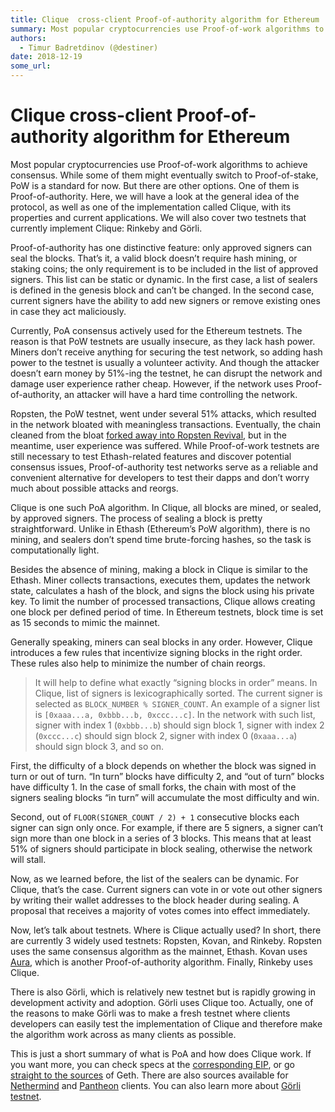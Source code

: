 ```yaml
---
title: Clique  cross-client Proof-of-authority algorithm for Ethereum
summary: Most popular cryptocurrencies use Proof-of-work algorithms to achieve consensus. While some of them might eventually switch to Proof-of-stake, PoW is a standard for now. But there are other options. One of them is Proof-of-authority. Here, we will have a look at the general idea of the protocol, as well as one of the implementation called Clique, with its properties and current applications. We will also cover two testnets that currently implement Clique- Rinkeby and Görli. Proof-of-authority ha
authors:
  - Timur Badretdinov (@destiner)
date: 2018-12-19
some_url: 
---
```


# Clique  cross-client Proof-of-authority algorithm for Ethereum



Most popular cryptocurrencies use Proof-of-work algorithms to achieve consensus. While some of them might eventually switch to Proof-of-stake, PoW is a standard for now. But there are other options. One of them is Proof-of-authority. Here, we will have a look at the general idea of the protocol, as well as one of the implementation called Clique, with its properties and current applications. We will also cover two testnets that currently implement Clique: Rinkeby and Görli.

Proof-of-authority has one distinctive feature: only approved signers can seal the blocks. That’s it, a valid block doesn’t require hash mining, or staking coins; the only requirement is to be included in the list of approved signers. This list can be static or dynamic. In the first case, a list of sealers is defined in the genesis block and can’t be changed. In the second case, current signers have the ability to add new signers or remove existing ones in case they act maliciously.

Currently, PoA consensus actively used for the Ethereum testnets. The reason is that PoW testnets are usually insecure, as they lack hash power. Miners don’t receive anything for securing the test network, so adding hash power to the testnet is usually a volunteer activity. And though the attacker doesn’t earn money by 51%-ing the testnet, he can disrupt the network and damage user experience rather cheap. However, if the network uses Proof-of-authority, an attacker will have a hard time controlling the network.

Ropsten, the PoW testnet, went under several 51% attacks, which resulted in the network bloated with meaningless transactions. Eventually, the chain cleaned from the bloat 
[forked away into Ropsten Revival](https://github.com/ethereum/ropsten/blob/master/revival.md), but in the meantime, user experience was suffered. While Proof-of-work testnets are still necessary to test Ethash-related features and discover potential consensus issues, Proof-of-authority test networks serve as a reliable and convenient alternative for developers to test their dapps and don’t worry much about possible attacks and reorgs.

Clique is one such PoA algorithm. In Clique, all blocks are mined, or sealed, by approved signers. The process of sealing a block is pretty straightforward. Unlike in Ethash (Ethereum’s PoW algorithm), there is no mining, and sealers don’t spend time brute-forcing hashes, so the task is computationally light.

Besides the absence of mining, making a block in Clique is similar to the Ethash. Miner collects transactions, executes them, updates the network state, calculates a hash of the block, and signs the block using his private key. To limit the number of processed transactions, Clique allows creating one block per defined period of time. In Ethereum testnets, block time is set as 15 seconds to mimic the mainnet.

Generally speaking, miners can seal blocks in any order. However, Clique introduces a few rules that incentivize signing blocks in the right order. These rules also help to minimize the number of chain reorgs.

> It will help to define what exactly “signing blocks in order” means. In Clique, list of signers is lexicographically sorted. The current signer is selected as `BLOCK_NUMBER % SIGNER_COUNT`. An example of a signer list is `[0xaaa...a, 0xbbb...b, 0xccc...c]`. In the network with such list, signer with index 1 (`0xbbb...b`) should sign block 1, signer with index 2 (`0xccc...c`) should sign block 2, signer with index 0 (`0xaaa...a`) should sign block 3, and so on.

First, the difficulty of a block depends on whether the block was signed in turn or out of turn. “In turn” blocks have difficulty 2, and “out of turn” blocks have difficulty 1. In the case of small forks, the chain with most of the signers sealing blocks “in turn” will accumulate the most difficulty and win.

Second, out of `FLOOR(SIGNER_COUNT / 2) + 1` consecutive blocks each signer can sign only once. For example, if there are 5 signers, a signer can’t sign more than one block in a series of 3 blocks. This means that at least 51% of signers should participate in block sealing, otherwise the network will stall.

Now, as we learned before, the list of the sealers can be dynamic. For Clique, that’s the case. Current signers can vote in or vote out other signers by writing their wallet addresses to the block header during sealing. A proposal that receives a majority of votes comes into effect immediately.

Now, let’s talk about testnets. Where is Clique actually used? In short, there are currently 3 widely used testnets: Ropsten, Kovan, and Rinkeby. Ropsten uses the same consensus algorithm as the mainnet, Ethash. Kovan uses 
[Aura](https://wiki.parity.io/Aura), which is another Proof-of-authority algorithm. Finally, Rinkeby uses Clique.

There is also Görli, which is relatively new testnet but is rapidly growing in development activity and adoption. Görli uses Clique too. Actually, one of the reasons to make Görli was to make a fresh testnet where clients developers can easily test the implementation of Clique and therefore make the algorithm work across as many clients as possible.

This is just a short summary of what is PoA and how does Clique work. If you want more, you can check specs at the 
[corresponding EIP](https://github.com/ethereum/EIPs/issues/225), or go 
[straight to the sources](https://github.com/ethereum/go-ethereum/blob/master/consensus/clique/clique.go) of Geth. There are also sources available for [Nethermind](https://github.com/NethermindEth/nethermind/tree/master/src/Nethermind/Nethermind.Clique) and [Pantheon](https://github.com/PegaSysEng/pantheon/tree/master/consensus/clique/src/main/java/tech/pegasys/pantheon/consensus/clique) clients. You can also learn more about [Görli testnet](https://github.com/goerli/testnet).
